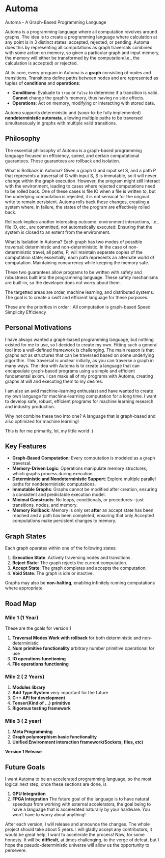 # Automa  
Automa - A Graph-Based Programming Language  

Automa is a programming language where all computation revolves around graphs. The idea is to create a programming language where calculation at any point is in 3 distinct states: accepted, rejected, or pending. Automa does this by representing all computations as graph traversals combined with some action on memory, so given a particular graph and input memory, the memory will either be transformed by the computation(i.e., the calculation is accepted) or rejected. 

At its core, every program in Automa is a **graph** consisting of nodes and transitions. Transitions define paths between nodes and are represented as tuples of **conditions** and **operations**:  
- **Conditions**: Evaluate to `true` or `false` to determine if a transition is valid. **Cannot** change the graph's memory, thus having no side effects.  
- **Operations**: Act on memory, modifying or interacting with stored data.  

Automa supports deterministic and (soon-to-be fully implemented) **nondeterministic automata**, allowing multiple paths to be traversed simultaneously in graphs with multiple valid transitions.  


## Philosophy 
The essential philosophy of Automa is a graph-based programming language focused on efficiency, speed, and certain computational guarantees. 
These guarantees are rollback and isolation.

What is Rollback in Automa? 
Given a graph G and input set S, and a path P that represents a traversal of G with input S, S is immutable, so it will never change within the graph execution. However, the program might still interact with the environment, leading to cases where rejected computations need to be rolled back. One of these cases is file IO when a file is written to, but the underlying computation is rejected, it is not sensical for the original write to remain persistent. Automa rolls back these changes, creating a system where, in failure, the states of the program are effectively rolled back.


Rollback implies another interesting outcome: environment interactions, i.e., file IO, etc., are committed, not automatically executed. Ensuring that the system is closed to an extent from the environment. 

What is Isolation in Automa? 
Each graph has two modes of possible traversal: deterministic and non-deterministic. In the case of non-deterministic travel, all paths, P, will maintain separate copies of the computation state; essentially, each path represents an alternate world of computation. Maintaining concurrency while keeping the memory safe.  

These two guarantees allow programs to be written with safety and robustness built into the programming language. These safety mechanisms are built-in, so the developer does not worry about them.

The targetted areas are order, machine learning, and distributed systems. The goal is to create a swift and efficient language for these purposes.

These are the priorities in order :
  All computation is graph-based
  Speed
  Simplicity
  Efficiency 


## Personal Motivations 
I have always wanted a graph-based programming language, but nothing existed for me to use, so I decided to create my own. Fitting such a general tool into a well-defined framework is challenging. The main reason is that graphs act as structures that can be traversed based on some underlying algorithm. This traversal is unclear initially, as you can traverse a graph in many ways. The idea with Automa is to create a language that can encapsulate graph-based programs using a simple and efficient fundamental axiom. I can make all of my programs with Automa, creating graphs at will and executing them to my desires. 

I am also an avid machine-learning enthusiast and have wanted to create my own language for machine-learning computation for a long time. I want to develop safe, robust, efficient programs for machine learning research and industry production. 

Why not combine these two into one? A language that is graph-based and also optimized for machine learning! 

This is for me primarily, lol, my little world :)

## Key Features  
- **Graph-Based Computation**: Every computation is modeled as a graph traversal.  
- **Memory-Driven Logic**: Operations manipulate memory structures, which graphs process during execution.  
- **Deterministic and Nondeterministic Support**: Explore multiple parallel paths for nondeterministic computations.  
- **Immutable Graphs**: Graphs cannot be modified after creation, ensuring a consistent and predictable execution model.  
- **Minimal Constructs**: No loops, conditionals, or procedures—just transitions, nodes, and memory.  
- **Memory Rollback**: Memory is only set **after** an accept state has been reached and a path has been completed,
  ensuring that only Accepted computations make persistent changes to memory. 

## Graph States  
Each graph operates within one of the following states:  
1. **Execution State**: Actively traversing nodes and transitions.  
2. **Reject State**: The graph rejects the current computation.  
3. **Accept State**: The graph completes and accepts the computation.  
4. **Void State**: The graph is idle or inactive.  

Graphs may also be **non-halting**, enabling infinitely running computations where appropriate.  

## Road Map 

  ### Mile 1 (1 Year)
  These are the goals for version 1 
  1. **Traversal Modes Work with rollback** for both deterministic and non-deterministic
  2. **Num primitive functionality** arbitrary number primitive operational for use
  3. **IO operations functioning**
  4. **File operations functioning**
      
  ### Mile 2 ( 2 Years)
  1. **Modules library**
  2. **Add Type System** very important for the future
  3. **C++ API for development**
  4. **Tensor(Kind of ...) primitive**
  5. **Rigorous testing framework**
  
  ### Mile 3 ( 2 year) 
  1. **Meta Programming**
  2. **Graph polymorphism basic functionality**
  3. **Unified Environment interaction framework(Sockets, files, etc)**

**Version 1 Release**

## Future Goals 
I want Automa to be an accelerated programming language, so the most logical next step, once these sections are done, is 
1. **GPU Integration**
2. **FPGA Integration**
The future goal of the language is to have natural speedups from working with external accelerators, the goal being to have a language that is accelerated naturally by your hardware. You won't have to worry about anything!

After each version, I will release and announce the changes. The whole project should take about 5 years. I will gladly accept any contributors, it would be great help, I want to accelerate the process!
Now, for some honesty. It will be **difficult**, at times challenging, to the verge of defeat, but I hope the pseudo-deterministic universe will allow us the opportunity to persevere. 
   
